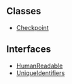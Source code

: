 ## Classes

- [Checkpoint](../../../Classes/API/Entities/Checkpoint/Checkpoint.md)

## Interfaces

- [HumanReadable](../../../Interfaces/API/Entities/Checkpoint/HumanReadable.md)
- [UniqueIdentifiers](../../../Interfaces/API/Entities/Checkpoint/UniqueIdentifiers.md)
